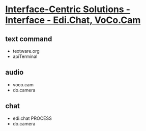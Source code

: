 # [Interface-Centric Solutions - Interface - Edi.Chat, VoCo.Cam](INTERFACE.md)


## text command
+ textware.org
+ apiTerminal

## audio
+ voco.cam
+ do.camera
  
## chat
+ edi.chat PROCESS
+ do.camera

